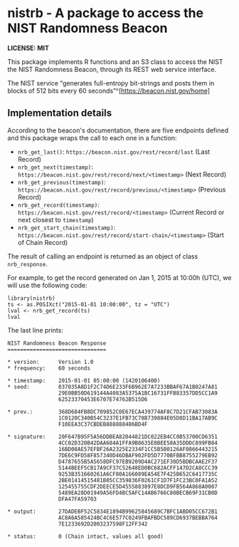 # nistrb - A package to access the NIST Randomness Beacon

**LICENSE: MIT**

This package implements R functions and an S3 class to access the
NIST the NIST Randomness Beacon, through its REST web service interface.

The NIST service <q>generates full-entropy bit-strings and posts them in blocks
of 512 bits every 60 seconds</q>^[https://beacon.nist.gov/home]

## Implementation details

According to the beacon's documentation, there are five endpoints defined and
this package wraps the call to each one in a function:

- `nrb_get_last()`: `https://beacon.nist.gov/rest/record/last` (Last Record)
- `nrb_get_next(timestamp)`: `https://beacon.nist.gov/rest/record/next/<timestamp>` (Next Record)
- `nrb_get_previous(timestamp)`: `https://beacon.nist.gov/rest/record/previous/<timestamp>` (Previous Record)
- `nrb_get_record(timestamp)`: `https://beacon.nist.gov/rest/record/<timestamp>` (Current Record or next closest to `timestamp`)
- `nrb_get_start_chain(timestamp)`: `https://beacon.nist.gov/rest/record/start-chain/<timestamp>` (Start of Chain Record)

The result of calling an endpoint is returned as an object of class `nrb_response`.

For example, to get the record generated on Jan 1, 2015 at 10:00h (UTC), we will
use the following code:

```{r}
library(nistrb)
ts <- as.POSIXct("2015-01-01 10:00:00", tz = "UTC")
lval <- nrb_get_record(ts)
lval
```

The last line prints:

```
NIST Randomness Beacon Response
===============================

* version:      Version 1.0
* frequency:    60 seconds

* timestamp:    2015-01-01 05:00:00 (1420106400)
* seed:         037035A8D1F2C74D6E233F6B962E7A7233BBAF67A1B0247A81
                29E0BB50D619144A4083A5375A1BC16731FFB83357DD5CC1A9
                62523370453E6707E74762B515D6

* prev.:        368D684FB8DC709852C0E67ECA439774AF8C7D21CFAB73083A
                1C0120C340B54C3237E1FB73C78B739884E05D8D11BA17AB9C
                F10EEA3C37CBDEB888888486BD4F

* signature:    20F647B95F5A56DDBEA82044821DC022EB4CC0B53700CD6351
                4CC02D320B42DAA684A1FFA9B8635E8BEE58A35DDDC899FB84
                16BD08AE57EFBF26A2325E2334F1CC5B5B0126AF0866443215
                7DE6C9FD58F857340D46DBAF902FD5D7770BFBB8755279EB92
                D4787655B5A5658DFC97EB9209D4AC271EF30D5BDBCAAE2F37
                5144BEEF5CB17A9CF37C52648ED0BC682ACFF147D2CA8CCC39
                9253B351660261A6CF80A166089EA54E7F425B652C6417735C
                2BE01414515481B05CC359836F0261CF1D7F1FC23BC0FA1A52
                125455755CDF2DEECE5D4555883897E8DCD9FB564A868A0007
                5489EA28D01949A56FD4BC5AFC14AB6766C80BECB69F31CB0D
                DFA47FA59703

* output:       27DADEBF52C5834E1894B99625845689C7BFC1ABD05CC672B1
                AC8A6A585424BC4C6E577C0249FBAFBDC589CD6937BEBBA764
                7E1233692D2003237598F12FF342

* status:       0 (Chain intact, values all good)
```
